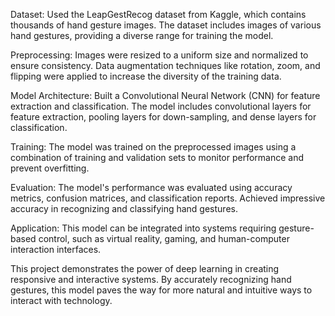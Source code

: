 
Dataset:
Used the LeapGestRecog dataset from Kaggle, which contains thousands of hand gesture images.
The dataset includes images of various hand gestures, providing a diverse range for training the model.

Preprocessing:
Images were resized to a uniform size and normalized to ensure consistency.
Data augmentation techniques like rotation, zoom, and flipping were applied to increase the diversity of the training data.

Model Architecture:
Built a Convolutional Neural Network (CNN) for feature extraction and classification.
The model includes convolutional layers for feature extraction, pooling layers for down-sampling, and dense layers for classification.

Training:
The model was trained on the preprocessed images using a combination of training and validation sets to monitor performance and prevent overfitting.

Evaluation:
The model's performance was evaluated using accuracy metrics, confusion matrices, and classification reports.
Achieved impressive accuracy in recognizing and classifying hand gestures.

Application:
This model can be integrated into systems requiring gesture-based control, such as virtual reality, gaming, and human-computer interaction interfaces.

This project demonstrates the power of deep learning in creating responsive and interactive systems. By accurately recognizing hand gestures, this model paves the way for more natural and intuitive ways to interact with technology.
